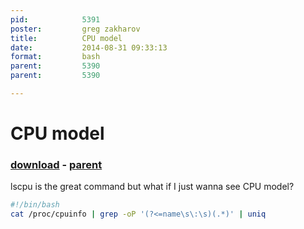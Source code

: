 ```yaml
---
pid:            5391
poster:         greg zakharov
title:          CPU model
date:           2014-08-31 09:33:13
format:         bash
parent:         5390
parent:         5390

---
```


# CPU model

### [download](5391.sh) - [parent](5390.md)

lscpu is the great command but what if I just wanna see CPU model?

```bash
#!/bin/bash
cat /proc/cpuinfo | grep -oP '(?<=name\s\:\s)(.*)' | uniq
```
